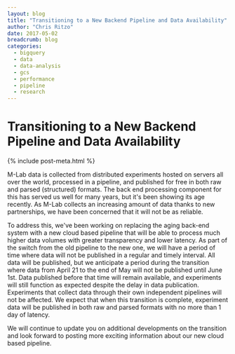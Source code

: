 ```yaml
---
layout: blog
title: "Transitioning to a New Backend Pipeline and Data Availability"
author: "Chris Ritzo"
date: 2017-05-02
breadcrumb: blog
categories:
  - bigquery
  - data
  - data-analysis
  - gcs
  - performance
  - pipeline
  - research
---
```


# Transitioning to a New Backend Pipeline and Data Availability
{% include post-meta.html %}

M-Lab data is collected from distributed experiments hosted on servers all over the world, processed in a pipeline, and published for free in both raw and parsed (structured) formats. The back end processing component for this has served us well for many years, but it's been showing its age recently. As M-Lab collects an increasing amount of data thanks to new partnerships, we have been concerned that it will not be as reliable.<!--more-->

To address this, we've been working on replacing the aging back-end system with a new cloud based pipeline that will be able to process much higher data volumes with greater transparency and lower latency. As part of the switch from the old pipeline to the new one, we will have a period of time where data will not be published in a regular and timely interval. All data will be published, but we anticipate a period during the transition where data from April 21 to the end of May will not be published until June 1st. Data published before that time will remain available, and experiments will still function as expected despite the delay in data publication. Experiments that collect data through their own independent pipelines will not be affected. We expect that when this transition is complete, experiment data will be published in both raw and parsed formats with no more than 1 day of latency.

We will continue to update you on additional developments on the transition and look forward to posting more exciting information about our new cloud based pipeline.
